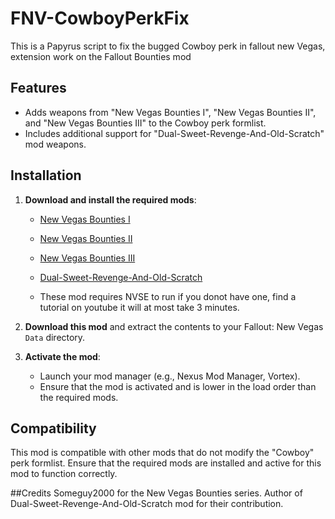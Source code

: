 # FNV-CowboyPerkFix
This is a Papyrus script to fix the bugged Cowboy perk in fallout new Vegas, extension work on the Fallout Bounties mod

## Features

- Adds weapons from "New Vegas Bounties I", "New Vegas Bounties II", and "New Vegas Bounties III" to the Cowboy perk formlist.
- Includes additional support for "Dual-Sweet-Revenge-And-Old-Scratch" mod weapons.

## Installation

1. **Download and install the required mods**:
   - [New Vegas Bounties I](https://www.nexusmods.com/newvegas/mods/37310)
   - [New Vegas Bounties II](https://www.nexusmods.com/newvegas/mods/41184)
   - [New Vegas Bounties III](https://www.nexusmods.com/newvegas/mods/55744)
   - [Dual-Sweet-Revenge-And-Old-Scratch](https://https://www.nexusmods.com/newvegas/mods/74861)

   - These mod requires NVSE to run if you donot have one, find a tutorial on youtube it will at most take 3 minutes.

2. **Download this mod** and extract the contents to your Fallout: New Vegas `Data` directory.

3. **Activate the mod**:
   - Launch your mod manager (e.g., Nexus Mod Manager, Vortex).
   - Ensure that the mod is activated and is lower in the load order than the required mods.

## Compatibility
This mod is compatible with other mods that do not modify the "Cowboy" perk formlist.
Ensure that the required mods are installed and active for this mod to function correctly.

##Credits
Someguy2000 for the New Vegas Bounties series.
Author of Dual-Sweet-Revenge-And-Old-Scratch mod for their contribution.
